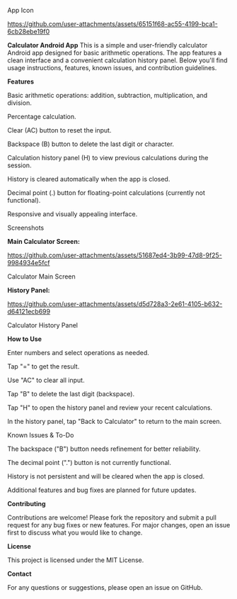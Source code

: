 App Icon 

https://github.com/user-attachments/assets/65151f68-ac55-4199-bca1-6cb28ebe19f0

**Calculator Android App**
This is a simple and user-friendly calculator Android app designed for basic arithmetic operations. The app features a clean interface and a convenient calculation history panel. Below you'll find usage instructions, features, known issues, and contribution guidelines.

********Features********

Basic arithmetic operations: addition, subtraction, multiplication, and division.

Percentage calculation.

Clear (AC) button to reset the input.

Backspace (B) button to delete the last digit or character.

Calculation history panel (H) to view previous calculations during the session.

History is cleared automatically when the app is closed.

Decimal point (.) button for floating-point calculations (currently not functional).

Responsive and visually appealing interface.

Screenshots

**Main Calculator Screen:**

https://github.com/user-attachments/assets/51687ed4-3b99-47d8-9f25-9984934e5fcf

Calculator Main Screen

**History Panel:**

https://github.com/user-attachments/assets/d5d728a3-2e61-4105-b632-d64121ecb699

Calculator History Panel

****How to Use****

Enter numbers and select operations as needed.

Tap "=" to get the result.

Use "AC" to clear all input.

Tap "B" to delete the last digit (backspace).

Tap "H" to open the history panel and review your recent calculations.

In the history panel, tap "Back to Calculator" to return to the main screen.

Known Issues & To-Do

The backspace ("B") button needs refinement for better reliability.

The decimal point (".") button is not currently functional.

History is not persistent and will be cleared when the app is closed.

Additional features and bug fixes are planned for future updates.

****Contributing****

Contributions are welcome! Please fork the repository and submit a pull request for any bug fixes or new features. For major changes, open an issue first to discuss what you would like to change.

****License****

This project is licensed under the MIT License.

****Contact****

For any questions or suggestions, please open an issue on GitHub.

